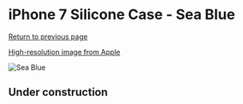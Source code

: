 # iPhone 7 Silicone Case - Sea Blue

[Return to previous page](/iphone_7)

[High-resolution image from Apple](https://store.storeimages.cdn-apple.com/8756/as-images.apple.com/is/MMX02?wid=4500&hei=4500&fmt=png)

<div style="width: 512px"><img src="/almost_uncompressed/MMX02.webp" alt="Sea Blue"></div>

## Under construction
